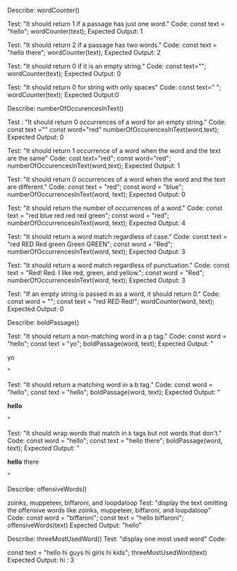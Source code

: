 Describe: wordCounter()

Test: "It should return 1 if a passage has just one word."
Code:
const text = "hello"; 
wordCounter(text);
Expected Output: 1

Test: "It should return 2 if a passage has two words."
Code:
const text = "hello there";
wordCounter(text);
Expected Output: 2

Test: "It should return 0 if it is an empty string."
Code:
const text="";
wordCounter(text);
Expected Output: 0 

Test: "It should return 0 for string with only spaces"
Code:
const text="  ";
wordCounter(text);
Expected Output:0

Describe: numberOfOccurencesInText()

Test : "It should return 0 occurrences of a word for an empty string."
Code:
const text =""
const word="red"
numberOfOccurencesInText(word,text);
Expected Output: 0

Test: "It should return 1 occurrence of a word when the word and the text are the same"
Code:
cost text="red";
const word="red";
numberOfOccurencesInText(word,text);
Expected Output: 1


Test: "It should return 0 occurrences of a word when the word and the text are different."
Code:
const text = "red";
const word = "blue";
numberOfOccurrencesInText(word, text);
Expected Output: 0

Test: "It should return the number of occurrences of a word."
Code:
const text = "red blue red red red green";
const word = "red";
numberOfOccurrencesInText(word, text);
Expected Output: 4

Test: "It should return a word match regardless of case."
Code:
const text = "red RED Red green Green GREEN";
const word = "Red";
numberOfOccurrencesInText(word, text);
Expected Output: 3

Test: "It should return a word match regardless of punctuation."
Code:
const text = "Red! Red. I like red, green, and yellow.";
const word = "Red";
numberOfOccurrencesInText(word, text);
Expected Output: 3

Test: "If an empty string is passed in as a word, it should return 0."
Code:
const word = "";
const text = "red RED Red!";
wordCounter(word, text);
Expected Output: 0

Describe: boldPassage()

Test: "It should return a non-matching word in a p tag."
Code:
const word = "hello";
const text = "yo";
boldPassage(word, text);
Expected Output: "<p>yo</p>"

Test: "It should return a matching word in a b tag."
Code:
const word = "hello";
const text = "hello";
boldPassage(word, text);
Expected Output: "<p><b>hello</b></p>"

Test: "It should wrap words that match in `b` tags but not words that don't."
Code:
const word = "hello";
const text = "hello there";
boldPassage(word, text);
Expected Output: "<p><b>hello</b> there</p>"

Describe: offensiveWords()

zoinks, muppeteer, biffaroni, and loopdaloop
Test: "display the text omitting the offensive words like zoinks, muppeteer, biffaroni, and loopdaloop"
Code:
const word = "biffaroni";
const text = "hello biffaroni";
offensiveWords(text)
Expected Output: "hello"


Describe: threeMostUsedWord()
Test: "display one most used word"
Code:

const text = "hello hi guys hi girls hi kids";
threeMostUsedWord(text)
Expected Output: hi : 3